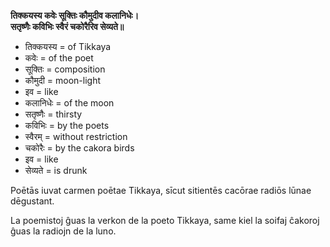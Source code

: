 **तिक्कयस्य कवेः सूक्तिः कौमुदीव कलानिधेः।**  
**सतृष्णैः कविभिः स्वैरं चकोरैरिव सेव्यते॥**

*   तिक्कयस्य = of Tikkaya
*   कवेः = of the poet
*   सूक्तिः = composition
*   कौमुदी = moon-light
*   इव = like
*   कलानिधेः = of the moon
*   सतृष्णैः = thirsty
*   कविभिः = by the poets
*   स्वैरम् = without restriction
*   चकोरैः = by the cakora birds
*   इव = like
*   सेव्यते = is drunk

Poētās iuvat carmen poētae Tikkaya, sīcut sitientēs cacōrae radiōs lūnae dēgustant.

La poemistoj ĝuas la verkon de la poeto Tikkaya, same kiel la soifaj ĉakoroj ĝuas la radiojn de la luno.